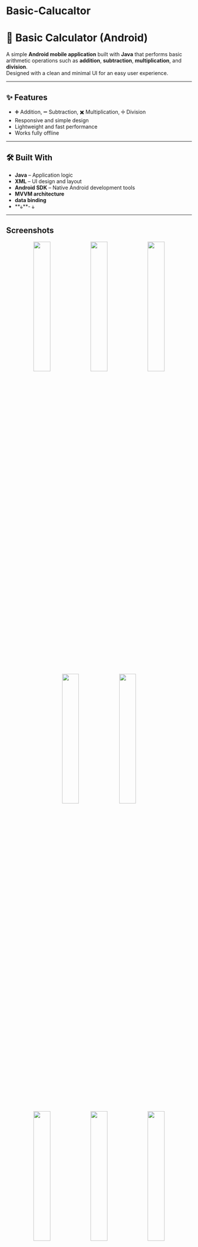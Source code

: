 ﻿# Basic-Calucaltor
# 📱 Basic Calculator (Android)

A simple **Android mobile application** built with **Java** that performs basic arithmetic operations such as **addition**, **subtraction**, **multiplication**, and **division**.  
Designed with a clean and minimal UI for an easy user experience.

---

## ✨ Features
- ➕ Addition, ➖ Subtraction, ✖️ Multiplication, ➗ Division  
- Responsive and simple design  
- Lightweight and fast performance  
- Works fully offline  
---

## 🛠️ Built With
- **Java** – Application logic  
- **XML** – UI design and layout  
- **Android SDK** – Native Android development tools
- **MVVM architecture**
- **data binding**
- **ة
-**ة
---
## Screenshots

<p align="center">
  <img src="https://github.com/user-attachments/assets/4b40f2ba-85a0-47f2-9bac-96c2cb10bb0b" width="30%" />
  <img src="https://github.com/user-attachments/assets/bb3410d7-aa79-491d-9d8e-df748670ed93" width="30%" />
  <img src="https://github.com/user-attachments/assets/1b18acc7-986b-4a05-a418-81b2420657d3" width="30%" />
  <img src="https://github.com/user-attachments/assets/1f4be1ba-411f-4254-a764-0fee2b6ff0b9" width="30%" />
  <img src="https://github.com/user-attachments/assets/30fd177d-e34f-43f5-8e2d-7c0fd9f8abbf" width="30%" />
</p>

<p align="center">
  <img src="https://github.com/user-attachments/assets/ff51df31-6fad-4dfb-825c-23f1fde5e8b7" width="30%" />
  <img src="https://github.com/user-attachments/assets/5fbae3a0-7a7d-4d74-a44e-a2f4e8dd3fc6" width="30%" />
  <img src="https://github.com/user-attachments/assets/736aabd7-a9ae-44c6-86f2-8a9ba6385a39" width="30%" />
</p>

<p align="center">
  <img src="https://github.com/user-attachments/assets/2c8f6241-6af8-4395-9435-705a5690fb0c" width="30%" />
  <img src="https://github.com/user-attachments/assets/d28a67d0-8309-452c-9960-5288f1d18f52" width="30%" />
  <img src="https://github.com/user-attachments/assets/b6a4bbd7-8b5f-418a-b50f-9793ad402846" width="30%" />
</p>


---

## 🚀 Getting Started

### Prerequisites
- **Android Studio** installed  
- **Java Development Kit (JDK)** installed  
- Android device or emulator to run the app  

🤝 Contributing
Contributions are welcome!

Fork the repository

Create a feature branch

Commit your changes

Open a pull request

## 👤 Author

[**Mohamed Abdelrahman Metwally**](https://github.com/MohamedAbdelrahmanMetwally)  



